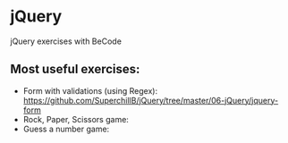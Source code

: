 # jQuery
jQuery exercises with BeCode

## Most useful exercises:
- Form with validations (using Regex): https://github.com/SuperchillB/jQuery/tree/master/06-jQuery/jquery-form
- Rock, Paper, Scissors game: 
- Guess a number game:
